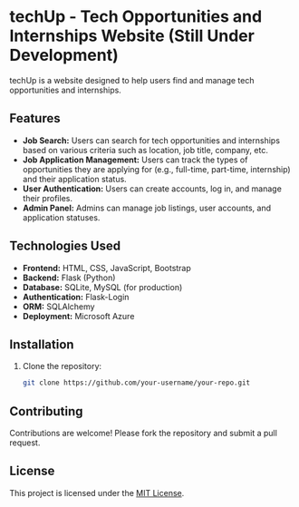 # techUp - Tech Opportunities and Internships Website (Still Under Development)

techUp is a website designed to help users find and manage tech opportunities and internships.

## Features

- **Job Search:** Users can search for tech opportunities and internships based on various criteria such as location, job title, company, etc.
- **Job Application Management:** Users can track the types of opportunities they are applying for (e.g., full-time, part-time, internship) and their application status.
- **User Authentication:** Users can create accounts, log in, and manage their profiles.
- **Admin Panel:** Admins can manage job listings, user accounts, and application statuses.

## Technologies Used

- **Frontend:** HTML, CSS, JavaScript, Bootstrap
- **Backend:** Flask (Python)
- **Database:** SQLite, MySQL (for production)
- **Authentication:** Flask-Login
- **ORM:** SQLAlchemy
- **Deployment:** Microsoft Azure

## Installation

1. Clone the repository:

   ```sh
   git clone https://github.com/your-username/your-repo.git
   ```

## Contributing

Contributions are welcome! Please fork the repository and submit a pull request.

## License

This project is licensed under the [MIT License](LICENSE).
